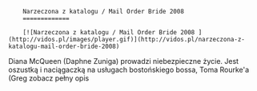 
        Narzeczona z katalogu / Mail Order Bride 2008 
        =============
        
        [![Narzeczona z katalogu / Mail Order Bride 2008 ](http://vidos.pl/images/player.gif)](http://vidos.pl/narzeczona-z-katalogu-mail-order-bride-2008)
        
        
 Diana McQueen (Daphne Zuniga) prowadzi niebezpieczne życie. Jest oszustką i naciągaczką na usługach bostońskiego bossa, Toma Rourke'a (Greg zobacz pełny opis
    